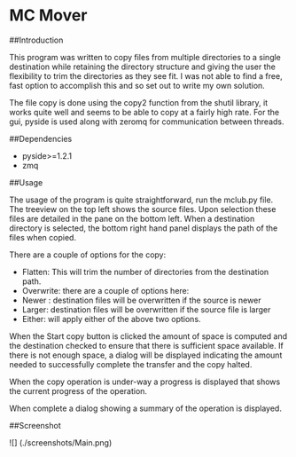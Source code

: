 MC Mover
========

##Introduction

This program was written to copy files from multiple directories to a single destination while retaining the directory structure and giving the user the flexibility to trim the directories as they see fit.
I was not able to find a free, fast option to accomplish this and so set out to write my own solution.

The file copy is done using the copy2 function from the shutil library, it works quite well and seems to be able to copy at a fairly high rate.
For the gui, pyside is used along with zeromq for communication between threads.

##Dependencies
- pyside>=1.2.1
- zmq

##Usage

The usage of the program is quite straightforward, run the mclub.py file. 
The treeview on the top left shows the source files. Upon selection these files are detailed in the pane on the bottom left. When a destination directory is selected, the bottom right hand panel displays the path of the files when copied.

There are a couple of options for the copy:
- Flatten: This will trim the number of directories from the destination path.
- Overwrite: there are a couple of options here:
 - Newer	: destination files will be overwritten if the source is newer
 - Larger: destination files will be overwritten if the source file is larger
 - Either: will apply either of the above two options.

When the Start copy button is clicked the amount of space is computed and the destination checked to ensure that there is sufficient space available.
If there is not enough space, a dialog will be displayed indicating the amount needed to successfully complete the transfer and the copy halted.

When the copy operation is under-way a progress is displayed that shows the current progress of the operation.

When complete a dialog showing a summary of the operation is displayed.

##Screenshot

![] (./screenshots/Main.png)
